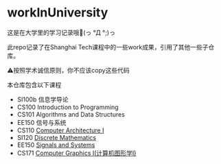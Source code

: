 # workInUniversity

这是在大学里的学习记录哦💯(っ °Д °;)っ

此repo记录了在Shanghai Tech课程中的一些work成果，引用了其他一些子仓库。

⚠️按照学术诚信原则，你不应该copy这些代码

本仓库包含以下课程

- SI100b 信息学导论
- CS100 Introduction to Programming
- CS101 Algorithms and Data Structures
- EE150 信号与系统
- CS110 [Computer Architecture I](https://i-techx.github.io/iTechX/courses?course_code=CS110)
- SI120 [Discrete Mathematics](https://i-techx.github.io/iTechX/courses?course_code=SI120)
- EE150 [Signals and Systems](https://i-techx.github.io/iTechX/courses?course_code=EE150)
- CS171 [Computer Graphics I(计算机图形学I)](https://faculty.sist.shanghaitech.edu.cn/faculty/liuxp/course/cs171.01/)
